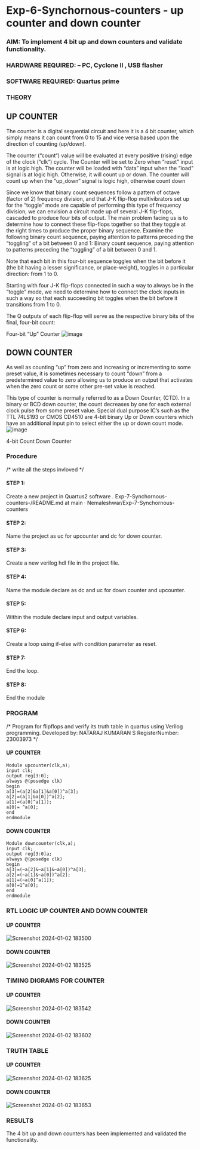 # Exp-6-Synchornous-counters - up counter and down counter 
### AIM: To implement 4 bit up and down counters and validate  functionality.
### HARDWARE REQUIRED:  – PC, Cyclone II , USB flasher
### SOFTWARE REQUIRED:   Quartus prime
### THEORY 

## UP COUNTER 
The counter is a digital sequential circuit and here it is a 4 bit counter, which simply means it can count from 0 to 15 and vice versa based upon the direction of counting (up/down). 

The counter (“count“) value will be evaluated at every positive (rising) edge of the clock (“clk“) cycle.
The Counter will be set to Zero when “reset” input is at logic high.
The counter will be loaded with “data” input when the “load” signal is at logic high. Otherwise, it will count up or down.
The counter will count up when the “up_down” signal is logic high, otherwise count down

Since we know that binary count sequences follow a pattern of octave (factor of 2) frequency division, and that J-K flip-flop multivibrators set up for the “toggle” mode are capable of performing this type of frequency division, we can envision a circuit made up of several J-K flip-flops, cascaded to produce four bits of output.
The main problem facing us is to determine how to connect these flip-flops together so that they toggle at the right times to produce the proper binary sequence.
Examine the following binary count sequence, paying attention to patterns preceding the “toggling” of a bit between 0 and 1:
Binary count sequence, paying attention to patterns preceding the “toggling” of a bit between 0 and 1.

Note that each bit in this four-bit sequence toggles when the bit before it (the bit having a lesser significance, or place-weight), toggles in a particular direction: from 1 to 0.



 
 

Starting with four J-K flip-flops connected in such a way to always be in the “toggle” mode, we need to determine how to connect the clock inputs in such a way so that each succeeding bit toggles when the bit before it transitions from 1 to 0.

The Q outputs of each flip-flop will serve as the respective binary bits of the final, four-bit count:

 
 

Four-bit “Up” Counter
![image](https://user-images.githubusercontent.com/36288975/169644758-b2f4339d-9532-40c5-af40-8f4f8c942e2c.png)



## DOWN COUNTER 

As well as counting “up” from zero and increasing or incrementing to some preset value, it is sometimes necessary to count “down” from a predetermined value to zero allowing us to produce an output that activates when the zero count or some other pre-set value is reached.

This type of counter is normally referred to as a Down Counter, (CTD). In a binary or BCD down counter, the count decreases by one for each external clock pulse from some preset value. Special dual purpose IC’s such as the TTL 74LS193 or CMOS CD4510 are 4-bit binary Up or Down counters which have an additional input pin to select either the up or down count mode.
![image](https://user-images.githubusercontent.com/36288975/169644844-1a14e123-7228-4ed8-81a9-eb937dff4ac8.png)


4-bit Count Down Counter
### Procedure
/* write all the steps invloved */
#### STEP 1:
 Create a new project in Quartus2 software .
 Exp-7-Synchornous-counters-/README.md at main · Nemaleshwar/Exp-7-Synchornous-counters
#### STEP 2:
 Name the project as uc for upcounter and dc for down counter.
####  STEP 3:
 Create a new verilog hdl file in the project file.
####  STEP 4:
 Name the module declare as dc and uc for down counter and upcounter.
#### STEP 5:
 Within the module declare input and output variables.
 #### STEP 6:
 Create a loop using if-else with condition parameter as reset.
#### STEP 7:
 End the loop.
#### STEP 8:
 End the module
 



### PROGRAM 
/*
Program for flipflops  and verify its truth table in quartus using Verilog programming.
Developed by: NATARAJ KUMARAN S
RegisterNumber: 23003973
*/
#### UP COUNTER
```verilogcode
Module upcounter(clk,a);
input clk;
output reg[3:0];
always @(posedge clk)
begin
a[3]=(a[2]&a[1]&a[0])^a[3];
a[2]=(a[1]&a[0])^a[2];
a[1]=(a[0]^a[1]);
a[0]= ^a[0];
end
endmodule
```
#### DOWN COUNTER
```verilogcode
Module downcounter(clk,a);
input clk;
output reg[3:0]a;
always @(posedge clk)
begin
a[3]=(~a[2]&~a[1]&~a[0])^a[3];
a[2]=(~a[1]&~a[0])^a[2];
a[1]=(~a[0]^a[1]);
a[0]=1^a[0];
end
endmodule
```

### RTL LOGIC UP COUNTER AND DOWN COUNTER 
#### UP COUNTER
![Screenshot 2024-01-02 183500](https://github.com/nataraj26/Exp-7-Synchornous-counters-/assets/147514615/d2601a60-73fd-47f1-8641-939057a8c533)
#### DOWN COUNTER
![Screenshot 2024-01-02 183525](https://github.com/nataraj26/Exp-7-Synchornous-counters-/assets/147514615/bc97a704-e7dc-4677-800f-33f55579ece3)


### TIMING DIGRAMS FOR COUNTER 
#### UP COUNTER
![Screenshot 2024-01-02 183542](https://github.com/nataraj26/Exp-7-Synchornous-counters-/assets/147514615/b175eb68-b54a-46fb-b4c8-daffe3e52fd5)

#### DOWN COUNTER
![Screenshot 2024-01-02 183602](https://github.com/nataraj26/Exp-7-Synchornous-counters-/assets/147514615/d047c5d1-dc7b-4635-bfa2-92858b697d80)






### TRUTH TABLE 
#### UP COUNTER
![Screenshot 2024-01-02 183625](https://github.com/nataraj26/Exp-7-Synchornous-counters-/assets/147514615/0e74ba7f-62f8-4afa-934e-fd8f5abf75b2)


#### DOWN COUNTER
![Screenshot 2024-01-02 183653](https://github.com/nataraj26/Exp-7-Synchornous-counters-/assets/147514615/4a57f299-ef35-40da-b0ca-1cba69db7d55)






### RESULTS 
The 4 bit up and down counters has been implemented and validated the functionality.
